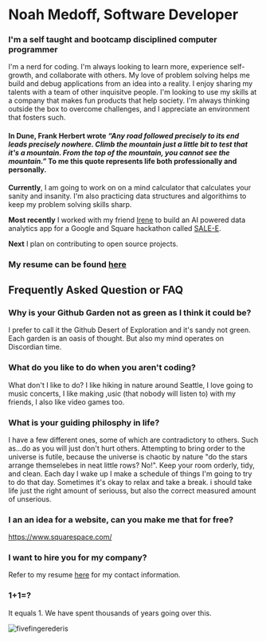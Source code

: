 # Noah Medoff, Software Developer
### I'm a self taught and bootcamp disciplined computer programmer
I'm a nerd for coding. I'm always looking to learn more, experience self-growth, and collaborate with others. My love of problem solving helps me build and debug applications from an idea into a reality. I enjoy sharing my talents with a team of other inquisitve people. I'm looking to use my skills at a company that makes fun products that help society. I'm always thinking outside the box to overcome challenges, and I appreciate an environment that fosters such.
#### In Dune, Frank Herbert wrote <i>“Any road followed precisely to its end leads precisely nowhere. Climb the mountain just a little bit to test that it's a mountain. From the top of the mountain, you cannot see the mountain.”</i> To me this quote represents life both professionally and personally.
<b>Currently</b>, I am going to work on on a mind calculator that calculates your sanity and insanity. I'm also practicing data structures and algorithims to keep my problem solving skills sharp.

<b>Most recently</b> I worked with my friend [Irene](https://github.com/imartinez921) to build an AI powered data analytics app for a Google and Square hackathon called [SALE-E](https://sale-e-w-supabase-mz2q4lmt7-imartinez921.vercel.app/).

<b>Next</b> I plan on contributing to open source projects.
### My resume can be found [here](https://drive.google.com/file/d/1GZgul4wa1GaGh3OMUNKShxKNe-_BP_AN/view)

## Frequently Asked Question or FAQ

### Why is your Github Garden not as green as I think it could be?
I prefer to call it the Github Desert of Exploration and it's sandy not green. Each garden is an oasis of thought. But also my mind operates on Discordian time.

### What do you like to do when you aren't coding?
What don't I like to do? I like hiking in nature around Seattle, I love going to music concerts, I like making ,usic (that nobody will listen to) with my friends, I also like video games too.

### What is your guiding philosphy in life?
I have a few different ones, some of which are contradictory to others. Such as...do as you will just don't hurt others. Attempting to bring order to the universe is futile, because the universe is chaotic by nature "do the stars arrange themselebes in neat little rows? No!". Keep your room orderly, tidy, and clean. Each day I wake up I make a schedule of things I'm going to try to do that day. Sometimes it's okay to relax and take a break. i should take life just the right amount of seriouss, but also the correct measured amount of unserious.

### I an an idea for a website, can you make me that for free?
https://www.squarespace.com/

### I want to hire you for my company?
Refer to my resume [here](https://drive.google.com/file/d/1GZgul4wa1GaGh3OMUNKShxKNe-_BP_AN/view) for  my contact information.

### 1+1=?
It equals 1. We have spent thousands of years going over this.

![fivefingerederis](https://github.com/NoahNim/NoahNim/assets/8650503/33384ec4-93f8-466a-84d8-b15dc12fbac9)



